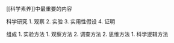[[科学素养]]中最重要的内容

科学研究
	1. 观察
	2. 实验
	3. 实用性假设
	4. 证明

组成
	1. 实验方法
		1. 观察方法
		2. 调查方法
	2. 思维方法
		1. 科学逻辑方法